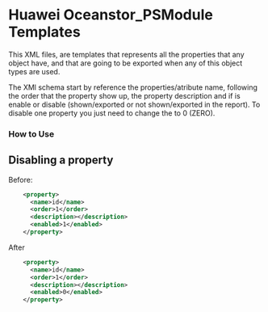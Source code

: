 # Huawei Oceanstor_PSModule Templates

This XML files, are templates that represents all the properties that any object have, and that are going to be exported when any of this object types are used.

The XMl schema start by reference the properties/atribute name, following the order that the property show up, the property description and if is enable or disable (shown/exported or not shown/exported in the report). To disable one property you just need to change the <enabled> to 0 (ZERO).


### How to Use

## Disabling a property
Before:
```xml
    <property>
      <name>id</name>
      <order>1</order>
      <description></description>
      <enabled>1</enabled>
    </property>
```
After
```xml
    <property>
      <name>id</name>
      <order>1</order>
      <description></description>
      <enabled>0</enabled>
    </property>
```

